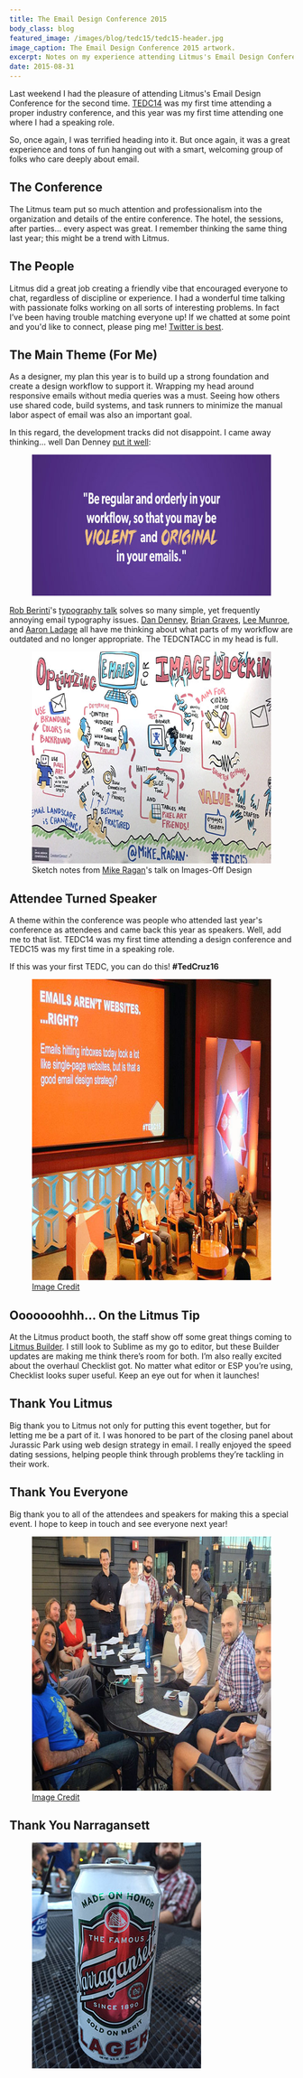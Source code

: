 ```yaml
---
title: The Email Design Conference 2015
body_class: blog
featured_image: /images/blog/tedc15/tedc15-header.jpg
image_caption: The Email Design Conference 2015 artwork.
excerpt: Notes on my experience attending Litmus's Email Design Conference 2015.
date: 2015-08-31
---
```


Last weekend I had the pleasure of attending Litmus's Email Design Conference for the second time. [TEDC14](/blog/litmus-email-design-conference-2014) was my first time attending a proper industry conference, and this year was my first time attending one where I had a speaking role.

So, once again, I was terrified heading into it. But once again, it was a great experience and tons of fun hanging out with a smart, welcoming group of folks who care deeply about email.

## The Conference
The Litmus team put so much attention and professionalism into the organization and details of the entire conference. The hotel, the sessions, after parties... every aspect was great. I remember thinking the same thing last year; this might be a trend with Litmus.

## The People
Litmus did a great job creating a friendly vibe that encouraged everyone to chat, regardless of discipline or experience. I had a wonderful time talking with passionate folks working on all sorts of interesting problems. In fact I’ve been having trouble matching everyone up! If we chatted at some point and you'd like to connect, please ping me! [Twitter is best](https://twitter.com/TedGoas).

## The Main Theme (For Me)
As a designer, my plan this year is to build up a strong foundation and create a design workflow to support it. Wrapping my head around responsive emails without media queries was a must. Seeing how others use shared code, build systems, and task runners to minimize the manual labor aspect of email was also an important goal.

In this regard, the development tracks did not disappoint. I came away thinking… well Dan Denney [put it well](https://speakerdeck.com/dandenney/the-organized-chaos-of-email-creation):

<figure>
	<img src="/images/blog/tedc15/dan-denney.jpg" alt="Be violent and original in your emails." width="700" height="250">
</figure>

[Rob Berinti](http://berinti.com/)'s [typography talk](https://drive.google.com/open?id=0B2uzG2bvD431aWsyTXRnVG94S3c) solves so many simple, yet frequently annoying email typography issues. [Dan Denney](https://twitter.com/dandenney), [Brian Graves](https://twitter.com/briangraves), [Lee Munroe](https://twitter.com/leemunroe), and [Aaron Ladage](https://twitter.com/aladage) all have me thinking about what parts of my workflow are outdated and no longer appropriate. The TEDCNTACC in my head is full.

<figure class="outset">
	<img src="/images/blog/tedc15/mike-ragan.jpg" alt="Designing for Image Blocking." width="700" height="375">
	<figcaption>Sketch notes from <a href="https://twitter.com/Mike_Ragan">Mike Ragan</a>'s talk on Images-Off Design</figcaption>
</figure>

## Attendee Turned Speaker
A theme within the conference was people who attended last year's conference as attendees and came back this year as speakers. Well, add me to that list. TEDC14 was my first time attending a design conference and TEDC15 was my first time in a speaking role.

If this was your first TEDC, you can do this! **#TedCruz16**

<figure>
	<img src="/images/blog/tedc15/panel.jpg" alt="The web comes to email, but should it?" width="800" height="533">
	<figcaption><a href="https://twitter.com/pbiolsi/status/637354517391101953">Image Credit</a></figcaption>
</figure>

## Ooooooohhh... On the Litmus Tip
At the Litmus product booth, the staff show off some great things coming to [Litmus Builder](https://litmus.com/email-builder). I still look to Sublime as my go to editor, but these Builder updates are making me think there’s room for both. I’m also really excited about the overhaul Checklist got. No matter what editor or ESP you’re using, Checklist looks super useful. Keep an eye out for when it launches!

## Thank You Litmus
Big thank you to Litmus not only for putting this event together, but for letting me be a part of it. I was honored to be part of the closing panel about <span class="line-through">Jurassic Park</span> using web design strategy in email. I really enjoyed the speed dating sessions, helping people think through problems they’re tackling in their work.

## Thank You Everyone
Big thank you to all of the attendees and speakers for making this a special event. I hope to keep in touch and see everyone next year!

<figure>
	<img src="/images/blog/tedc15/after.jpg" alt="The TEDC15 OG's." width="590" height="450">
	<figcaption><a href="https://instagram.com/p/68ZIb3pSd-/">Image Credit</a></figcaption>
</figure>

## Thank You Narragansett
<figure>
	<img src="/images/blog/tedc15/narragansett.jpg" alt="Can of Narragansett." width="300" height="400">
</figure>
